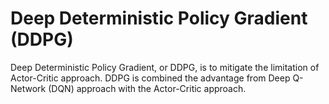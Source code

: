 # Deep Deterministic Policy Gradient (DDPG)

Deep Deterministic Policy Gradient, or DDPG, is to mitigate the limitation of Actor-Critic approach. DDPG is combined the advantage from Deep Q-Network (DQN) approach with the Actor-Critic approach.